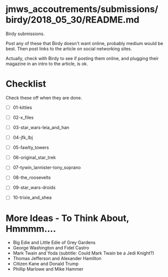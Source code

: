 
# jmws_accoutrements/submissions/birdy/2018_05_30/README.md

Birdy submissions.

Post any of these that Birdy doesn't want online, probably medium would be best.
Then post links to the article on social networking sites.

Actually, check with Birdy to see if posting them online, and plugging their magazine in an intro to the article, is ok.

# Checklist

Check these off when they are done.

- [ ] 01-kitties
- [ ] 02-x_files
- [ ] 03-star_wars-leia_and_han
- [ ] 04-jfk_lbj
- [ ] 05-fawlty_towers
- [ ] 06-original_star_trek
- [ ] 07-tywin_lannister-tony_soprano
- [ ] 08-the_roosevelts
- [ ] 09-star_wars-droids
- [ ] 10-trixie_and_shea


# More Ideas - To Think About, Hmmmm....

- Big Edie and Little Edie of Grey Gardens
- George Washington and Fidel Castro
- Mark Twain and Yoda (subtitle: Could Mark Twain be a Jedi Knight?)
- Thomas Jefferson and Alexander Hamilton
- Citizen Kane and Donald Trump
- Phillip Marlowe and Mike Hammer


